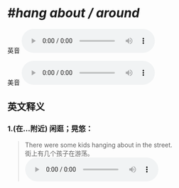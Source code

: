 # ***\#hang about / around*** 
英音
<audio src="./media/hang about1_AAC.aac" controls="controls"></audio>

美音
<audio src="./media/hang about2_AAC.aac" controls="controls"></audio>



  

英文释义
---
### 1.**(在…附近) 闲逛；晃悠：**  

 > There were some kids hanging about in the street.  
 > 街上有几个孩子在游荡。    
<audio src="./media/hang-517-2_AAC.aac" controls="controls"></audio>


